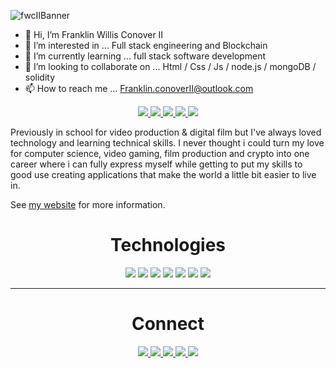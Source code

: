 ![fwcIIBanner](https://user-images.githubusercontent.com/102604674/171726708-9106c9d4-29cd-43a6-850c-9fa1045be3ff.gif)



- 👋 Hi, I’m Franklin Willis Conover II
- 👀 I’m interested in ... Full stack engineering and Blockchain
- 🌱 I’m currently learning ... full stack software development 
- 💞️ I’m looking to collaborate on ... Html / Css / Js / node.js / mongoDB / solidity
- 📫 How to reach me ... Franklin.conoverII@outlook.com

<p align="center">
  <a href="https://franklinwconoverii.com" target="_blank">
    <img src="https://img.shields.io/static/v1?label=|&message=WEBSITE&color=23555f&style=plastic&logo=react&logo-color=white"/>
  </a>
  <a href="https://www.linkedin.com/in/franklin-conover-ii-982b3414a" target="_blank">
    <img src="https://img.shields.io/static/v1?label=|&message=LINKED-IN&color=cdf998&style=plastic&logo=linkedin&logo-color=white"/>
  </a>
  <a href="https://twitter.com/conover_ii" target="_blank">
    <img src="https://img.shields.io/static/v1?label=|&message=TWITTER&color=23555f&style=plastic&logo=twitter&logo-color=white"/>
  </a>
  <a href="https://angel.co/u/franklin-willis-conover-ii-1" target="_blank">
      <img src="https://img.shields.io/static/v1?label=|&message=ANGEL-LIST&color=cdf998&style=plastic&logo=angellist&logo-color=white"/>
  </a>
  <a href="https://drive.google.com/file/d/1r4OQAIIjH1JHZgGa-iX2O0h7tJGWRJ-d/view?usp=sharing" target="_blank">
      <img src="https://img.shields.io/static/v1?label=|&message=RESUME&color=23555f&style=plastic&logo=react&logo-color=white"/>
  </a>
</p>

Previously in school for video production & digital film but I've always loved technology and learning technical skills. I never thought i could turn my love for computer science, video gaming, film production and crypto into one career where i can fully express myself while getting to put my skills to good use creating applications that make the world a little bit easier to live in.

See [my website](https://franklinwconoverii.com) for more information.

<h1 align="center">Technologies</h1>

<p align="center">
    <img src="https://img.shields.io/static/v1?label=|&message=HTML5&color=23555f&style=plastic&logo=html5"/>
    <img src="https://img.shields.io/static/v1?label=|&message=CSS3&color=285f65&style=plastic&logo=css3"/>
    <img src="https://img.shields.io/static/v1?label=|&message=JAVASCRIPT&color=3c7f5d&style=plastic&logo=javascript"/>
    <img src="https://img.shields.io/static/v1?label=|&message=REACT.JS&color=4a935c&style=plastic&logo=react"/>
    <img src="https://img.shields.io/static/v1?label=|&message=MONGO-DB&color=cdd148&style=plastic&logo=mongodb"/>
    <img src="https://img.shields.io/static/v1?label=|&message=EXPRESS&color=bbb111&style=plastic&logo=express"/>
    <img src="https://img.shields.io/static/v1?label=|&message=GIT&color=cbb148&style=plastic&logo=git"/>
</p>

---

<h1 align="center">Connect</h1>

<p align="center">
  <a href="https://franklinwconoverii.com" target="_blank">
    <img src="https://img.shields.io/static/v1?label=|&message=WEBSITE&color=23555f&style=plastic&logo=react&logo-color=white"/>
  </a>
  <a href="https://www.linkedin.com/in/franklin-conover-ii-982b3414a" target="_blank">
    <img src="https://img.shields.io/static/v1?label=|&message=LINKED-IN&color=cdf998&style=plastic&logo=linkedin&logo-color=white"/>
  </a>
  <a href="https://twitter.com/conover_ii" target="_blank">
    <img src="https://img.shields.io/static/v1?label=|&message=TWITTER&color=23555f&style=plastic&logo=twitter&logo-color=white"/>
  </a>
  <a href="https://angel.co/u/franklin-willis-conover-ii-1" target="_blank">
      <img src="https://img.shields.io/static/v1?label=|&message=ANGEL-LIST&color=cdf998&style=plastic&logo=angellist&logo-color=white"/>
  </a>
  <a href="https://drive.google.com/file/d/1r4OQAIIjH1JHZgGa-iX2O0h7tJGWRJ-d/view?usp=sharing" target="_blank">
      <img src="https://img.shields.io/static/v1?label=|&message=RESUME&color=23555f&style=plastic&logo=react&logo-color=white"/>
  </a>
</p>

<!---
fwcII/fwcII is a ✨ special ✨ repository because its `README.md` (this file) appears on your GitHub profile.
You can click the Preview link to take a look at your changes.
--->

